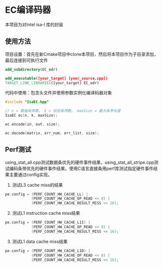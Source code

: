 # EC编译码器
本项目为对Intel isa-l 库的封装

## 使用方法

项目设置：首先在新Cmake项目中clone本项目，然后将本项目作为子目录添加，最后连接到可执行文件
```Cmake
add_subdirectory(EC_edr)

add_executable([your_target] [your_source.cpp])
TARGET_LINK_LIBRARIES([your_target] EC_edr)
```

代码中使用：包含头文件并使用参数实例化编译码器对象

```C
#include "IsaEC.hpp"

// n = 数据条带数， k = 校验条带数， maxSize = 最大条带长度
IsaEC ec(n, k, maxSize);

ec.encode(in, out, size);

ec.decode(matrix, err_num, err_list, size);
```

## Perf测试

using_stat_all.cpp测试数据条优先的硬件事件结果，using_stat_all_stripe.cpp测试编码条带优先的硬件事件结果。使用C语言直接条用perf库测试指定硬件事件结果主要通过config实现。

1. 测试L3 cache miss的结果

```C
pe.config = (PERF_COUNT_HW_CACHE_LL) |
            (PERF_COUNT_HW_CACHE_OP_READ << 8) |
            (PERF_COUNT_HW_CACHE_RESULT_MISS << 16);
```

2. 测试L1 instruction cache miss结果

```C
pe.config = (PERF_COUNT_HW_CACHE_L1I) | 
            (PERF_COUNT_HW_CACHE_OP_READ << 8) |
            (PERF_COUNT_HW_CACHE_RESULT_MISS << 16);
```

3. 测试L1 data cache miss结果

```C
pe.config = (PERF_COUNT_HW_CACHE_L1D) |
            (PERF_COUNT_HW_CACHE_OP_READ << 8) |
            (PERF_COUNT_HW_CACHE_RESULT_MISS << 16);
```
